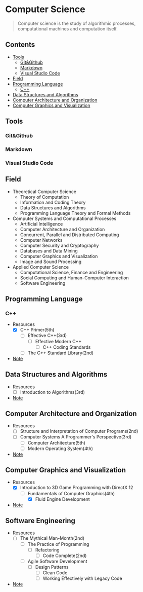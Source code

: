 # Computer Science

> Computer science is the study of algorithmic processes, computational machines and
> computation itself.

## Contents

- [Tools](#Tools)
    - [Git&Github](#GitGithub)
    - [Markdown](#Markdown)
    - [Visual Studio Code](#Visual-Studio-Code)
- [Field](#Field)
- [Programming Language](#Programming-Language) 
    - [C++](#C) 
- [Data Structures and Algorithms](#Data-Structures-and-Algorithms)
- [Computer Architecture and Organization](#Computer-Architecture-and-Organization)
- [Computer Graphics and Visualization](#Computer-Graphics-and-Visualization)

## Tools

### Git&Github

### Markdown

### Visual Studio Code

## Field

- Theoretical Computer Science
    - Theory of Computation
    - Information and Coding Theory
    - Data Structures and Algorithms
    - Programming Language Theory and Formal Methods
- Computer Systems and Computational Processes
    - Artificial Intelligence
    - Computer Architecture and Organization
    - Concurrent, Parallel and Distributed Computing
    - Computer Networks
    - Computer Security and Cryptography
    - Databases and Data Mining
    - Computer Graphics and Visualization
    - Image and Sound Processing
- Applied Computer Science
    - Computational Science, Finance and Engineering
    - Social Computing and Human–Computer Interaction
    - Software Engineering

## Programming Language

### C++

- Resources
    - [x] C++ Primer(5th)
        - [ ] Effective C++(3rd)
            - [ ] Effective Modern C++ 
                - [ ] C++ Coding Standards
        - [ ] The C++ Standard Library(2nd)
    
- [Note](/Notes/C%2B%2B.md)

## Data Structures and Algorithms

- Resources
    - [ ] Introduction to Algorithms(3rd)
- [Note](/Notes/Data%20Structures%20and%20Algorithms.md)

## Computer Architecture and Organization

- Resources
    - [ ] Structure and Interpretation of Computer Programs(2nd)
    - [ ] Computer Systems A Programmer's Perspective(3rd)
        - [ ] Computer Architecture(5th)
        - [ ] Modern Operating System(4th)
- [Note]()

## Computer Graphics and Visualization

- Resources
    - [x] Introduction to 3D Game Programming with DirectX 12 
        - [ ] Fundamentals of Computer Graphics(4th)
            - [x] Fluid Engine Development
- [Note]()

## Software Engineering

- Resources
    - [ ] The Mythical Man-Month(2nd)
        - [ ] The Practice of Programming
            - [ ] Refactoring
                - [ ] Code Complete(2nd) 
        - [ ] Agile Software Development
            - [ ] Design Patterns
                - [ ] Clean Code
                - [ ] Working Effectively with Legacy Code
- [Note]() 

